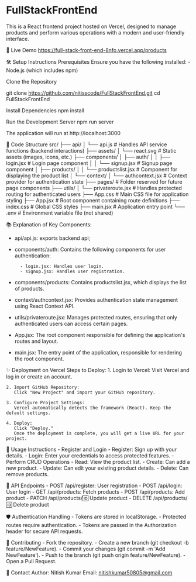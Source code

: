 # FullStackFrontEnd

This is a React frontend project hosted on Vercel, designed to manage products and perform various operations with a modern and user-friendly interface.

🚀 Live Demo
https://full-stack-front-end-8nfo.vercel.app/products

🛠️ Setup Instructions
    Prerequisites
    Ensure you have the following installed:
    - Node.js (which includes npm)

Clone the Repository

git clone https://github.com/nitisscode/FullStackFrontEnd.git
cd FullStackFrontEnd

Install Dependencies
npm install

Run the Development Server
npm run server

The application will run at http://localhost:3000

📁 Code Structure
    src/
    ├── api/
    │   └── api.js               # Handles API service functions (backend interactions)
    ├── assets/
    │   └── react.svg             # Static assets (images, icons, etc.)
    ├── components/
    │   ├── auth/
    │   │   ├── login.jsx         # Login page component
    │   │   └── signup.jsx        # Signup page component
    │   ├── products/
    │   │   └── productslist.jsx  # Component for displaying the product list
    │   └── context/
    │       └── authcontext.jsx   # Context provider for authentication state
    ├── pages/                    # Folder reserved for future page components
    ├── utils/
    │   └── privateroute.jsx      # Handles protected routing for authenticated users
    ├── App.css                   # Main CSS file for application styling
    ├── App.jsx                   # Root component containing route definitions
    ├── index.css                 # Global CSS styles
    ├── main.jsx                  # Application entry point
    └── .env                      # Environment variable file (not shared)

📚 Explanation of Key Components:
- api/api.js:
    exports backend api;
- components/auth:
    Contains the following components for user authentication:

        - login.jsx: Handles user login.
        - signup.jsx: Handles user registration.

- components/products:
    Contains productslist.jsx, which displays the list of products.
- context/authcontext.jsx:
    Provides authentication state management using React Context API.

- utils/privateroute.jsx:
    Manages protected routes, ensuring that only authenticated users can access certain pages.

- App.jsx:
    The root component responsible for defining the application's routes and layout.

- main.jsx:
    The entry point of the application, responsible for rendering the root component.


✨ Deployment on Vercel
    Steps to Deploy:
    1. Login to Vercel:
        Visit Vercel and log in or create an account.

    2. Import GitHub Repository:
       Click "New Project" and import your GitHub repository.

    3. Configure Project Settings:
       Vercel automatically detects the framework (React). Keep the default settings.

    4. Deploy:
       Click "Deploy."
       Once the deployment is complete, you will get a live URL for your project.

📝 Usage Instructions
    - Register and Login
    - Register: Sign up with your details.
    - Login: Enter your credentials to access protected features.
    - Perform CRUD Operations
    - Read: View the product list.
    - Create: Can add a new product.
    - Update: Can edit your existing product details.
    - Delete: Can remove products.

🔄 API Endpoints
    - POST /api/register: User registration
    - POST /api/login: User login
    - GET /api/products: Fetch products
    - POST /api/products: Add product
    - PATCH /api/products/:id: Update product
    - DELETE /api/products/:id: Delete product

🛡️ Authentication Handling
    - Tokens are stored in localStorage.
    - Protected routes require authentication.
    - Tokens are passed in the Authorization header for secure API requests.


🤝 Contributing
    - Fork the repository.
    - Create a new branch (git checkout -b feature/NewFeature).
    - Commit your changes (git commit -m 'Add NewFeature').
    - Push to the branch (git push origin feature/NewFeature).
    - Open a Pull Request.

📧 Contact
    Author: Nitish Kumar
    Email: nitishkumar50805@gmail.com